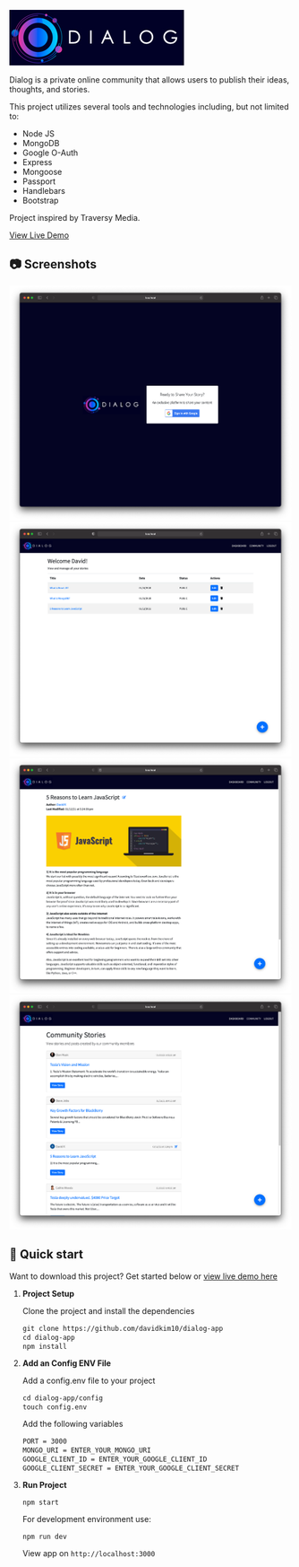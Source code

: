 ![Screenshots](./public/img/logo-banner.jpg)

Dialog is a private online community that allows users to publish their ideas, thoughts, and stories.

This project utilizes several tools and technologies including, but not limited to:

* Node JS
* MongoDB
* Google O-Auth
* Express
* Mongoose
* Passport
* Handlebars
* Bootstrap

Project inspired by Traversy Media.

[View Live Demo](https://dialog-project.herokuapp.com/)

## 📷 Screenshots

![Screenshots](./public/screenshots/screenshot-01.png)
![Screenshots](./public/screenshots/screenshot-02.png)
![Screenshots](./public/screenshots/screenshot-03.png)
![Screenshots](./public/screenshots/screenshot-04.png)

## 🚀 Quick start
Want to download this project? Get started below or [view live demo here](https://dialog-project.herokuapp.com/)

1.  **Project Setup**

    Clone the project and install the dependencies

    ```shell
    git clone https://github.com/davidkim10/dialog-app
    cd dialog-app
    npm install
    ```
    
2.  **Add an Config ENV File**
    
    Add a config.env file to your project
    
    ```shell
    cd dialog-app/config
    touch config.env
    ```
    
    Add the following variables
    ```env
    PORT = 3000
    MONGO_URI = ENTER_YOUR_MONGO_URI
    GOOGLE_CLIENT_ID = ENTER_YOUR_GOOGLE_CLIENT_ID
    GOOGLE_CLIENT_SECRET = ENTER_YOUR_GOOGLE_CLIENT_SECRET
    ```
    
3.  **Run Project**

    ```shell
    npm start
    ```
    
    For development environment use:
    ```shell
    npm run dev
    ```

    View app on `http://localhost:3000` 
